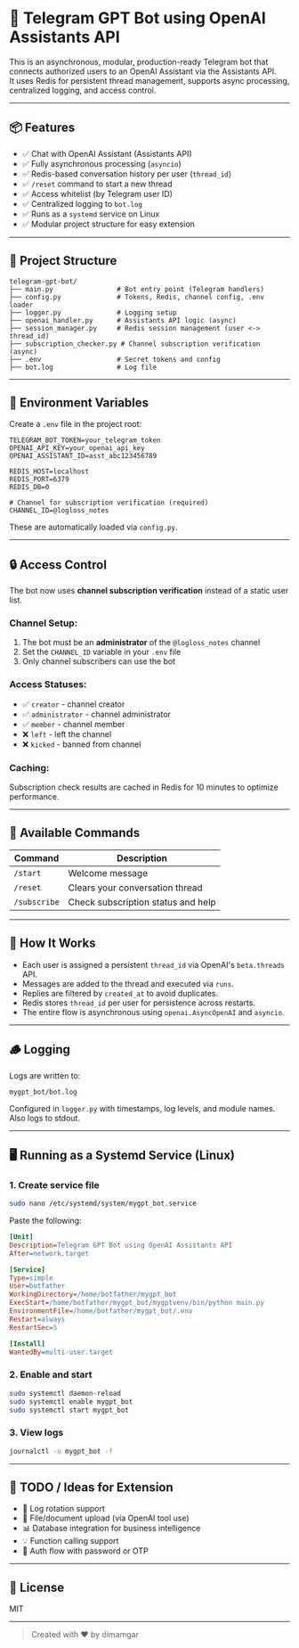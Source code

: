 # 🤖 Telegram GPT Bot using OpenAI Assistants API

This is an asynchronous, modular, production-ready Telegram bot that connects authorized users to an OpenAI Assistant via the Assistants API.  
It uses Redis for persistent thread management, supports async processing, centralized logging, and access control.

---

## 📦 Features

- ✅ Chat with OpenAI Assistant (Assistants API)
- ✅ Fully asynchronous processing (`asyncio`)
- ✅ Redis-based conversation history per user (`thread_id`)
- ✅ `/reset` command to start a new thread
- ✅ Access whitelist (by Telegram user ID)
- ✅ Centralized logging to `bot.log`
- ✅ Runs as a `systemd` service on Linux
- ✅ Modular project structure for easy extension

---

## 🧱 Project Structure

```
telegram-gpt-bot/
├── main.py                # Bot entry point (Telegram handlers)
├── config.py              # Tokens, Redis, channel config, .env loader
├── logger.py              # Logging setup
├── openai_handler.py      # Assistants API logic (async)
├── session_manager.py     # Redis session management (user <-> thread_id)
├── subscription_checker.py # Channel subscription verification (async)
├── .env                   # Secret tokens and config
├── bot.log                # Log file
```

---

## 🔐 Environment Variables

Create a `.env` file in the project root:

```
TELEGRAM_BOT_TOKEN=your_telegram_token
OPENAI_API_KEY=your_openai_api_key
OPENAI_ASSISTANT_ID=asst_abc123456789

REDIS_HOST=localhost
REDIS_PORT=6379
REDIS_DB=0

# Channel for subscription verification (required)
CHANNEL_ID=@logloss_notes
```

These are automatically loaded via `config.py`.

---

## 🔒 Access Control

The bot now uses **channel subscription verification** instead of a static user list.

### Channel Setup:
1. The bot must be an **administrator** of the `@logloss_notes` channel
2. Set the `CHANNEL_ID` variable in your `.env` file
3. Only channel subscribers can use the bot

### Access Statuses:
- ✅ `creator` - channel creator
- ✅ `administrator` - channel administrator  
- ✅ `member` - channel member
- ❌ `left` - left the channel
- ❌ `kicked` - banned from channel

### Caching:
Subscription check results are cached in Redis for 10 minutes to optimize performance.

---

## 💬 Available Commands

| Command      | Description                          |
|--------------|--------------------------------------|
| `/start`     | Welcome message                      |
| `/reset`     | Clears your conversation thread      |
| `/subscribe` | Check subscription status and help   |

---

## 🧠 How It Works

- Each user is assigned a persistent `thread_id` via OpenAI's `beta.threads` API.
- Messages are added to the thread and executed via `runs`.
- Replies are filtered by `created_at` to avoid duplicates.
- Redis stores `thread_id` per user for persistence across restarts.
- The entire flow is asynchronous using `openai.AsyncOpenAI` and `asyncio`.

---

## 🪵 Logging

Logs are written to:

```
mygpt_bot/bot.log
```

Configured in `logger.py` with timestamps, log levels, and module names. Also logs to stdout.

---

## 🖥️ Running as a Systemd Service (Linux)

### 1. Create service file

```bash
sudo nano /etc/systemd/system/mygpt_bot.service
```

Paste the following:

```ini
[Unit]
Description=Telegram GPT Bot using OpenAI Assistants API
After=network.target

[Service]
Type=simple
User=botfather
WorkingDirectory=/home/botfather/mygpt_bot
ExecStart=/home/botfather/mygpt_bot/mygptvenv/bin/python main.py
EnvironmentFile=/home/botfather/mygpt_bot/.env
Restart=always
RestartSec=5

[Install]
WantedBy=multi-user.target
```

### 2. Enable and start

```bash
sudo systemctl daemon-reload
sudo systemctl enable mygpt_bot
sudo systemctl start mygpt_bot
```

### 3. View logs

```bash
journalctl -u mygpt_bot -f
```

---

## 🔧 TODO / Ideas for Extension

- 🔄 Log rotation support
- 📎 File/document upload (via OpenAI tool use)
- 📊 Database integration for business intelligence
- 💡 Function calling support
- 🔐 Auth flow with password or OTP

---

## 📄 License

MIT

---

> Created with ❤️ by dimamgar
